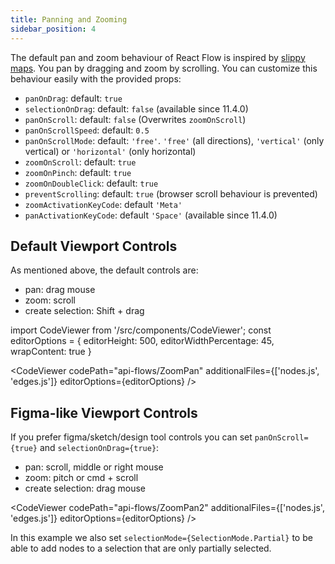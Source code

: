 ```yaml
---
title: Panning and Zooming
sidebar_position: 4
---
```


The default pan and zoom behaviour of React Flow is inspired by [slippy maps](https://wiki.openstreetmap.org/wiki/Slippy_map). You pan by dragging and zoom by scrolling. You can customize this behaviour easily with the provided props:

- `panOnDrag`: default: `true`
- `selectionOnDrag`: default: `false` (available since 11.4.0)
- `panOnScroll`: default: `false` (Overwrites `zoomOnScroll`)
- `panOnScrollSpeed`: default: `0.5`
- `panOnScrollMode`: default: `'free'`. `'free'` (all directions), `'vertical'` (only vertical) or `'horizontal'` (only horizontal)
- `zoomOnScroll`: default: `true`
- `zoomOnPinch`: default: `true`
- `zoomOnDoubleClick`: default: `true`
- `preventScrolling`: default: `true` (browser scroll behaviour is prevented)
- `zoomActivationKeyCode`: default `'Meta'`
- `panActivationKeyCode`: default `'Space'` (available since 11.4.0)

## Default Viewport Controls

As mentioned above, the default controls are:

- pan: drag mouse
- zoom: scroll
- create selection: Shift + drag

import CodeViewer from '/src/components/CodeViewer';
const editorOptions = { editorHeight: 500, editorWidthPercentage: 45, wrapContent: true }

<CodeViewer
codePath="api-flows/ZoomPan"
additionalFiles={['nodes.js', 'edges.js']}
editorOptions={editorOptions}
/>

## Figma-like Viewport Controls

If you prefer figma/sketch/design tool controls you can set `panOnScroll={true}` and `selectionOnDrag={true}`:

- pan: scroll, middle or right mouse
- zoom: pitch or cmd + scroll
- create selection: drag mouse

<CodeViewer
codePath="api-flows/ZoomPan2"
additionalFiles={['nodes.js', 'edges.js']}
editorOptions={editorOptions}
/>

In this example we also set `selectionMode={SelectionMode.Partial}` to be able to add nodes to a selection that are only partially selected.

